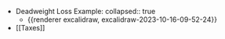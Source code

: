 - Deadweight Loss Example:
  collapsed:: true
	- {{renderer excalidraw, excalidraw-2023-10-16-09-52-24}}
- [[Taxes]]